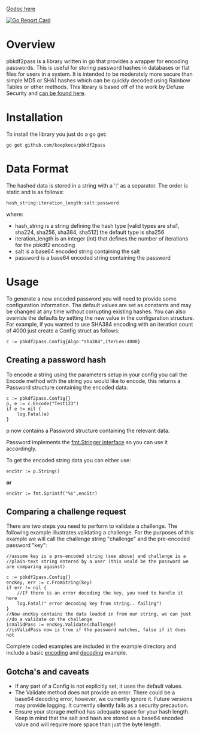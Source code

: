 [Godoc here](https://godoc.org/github.com/koepkeca/pbkdf2pass)

[![Go Report Card](https://goreportcard.com/badge/github.com/koepkeca/pbkdf2pass)](https://goreportcard.com/report/github.com/koepkeca/pbkdf2pass)

# Overview

pbkdf2pass is a library written in go that provides a wrapper for encoding passwords. This is useful for storing password hashes in databases or flat files for users in a system. It is intended to be moderately more secure than simple MD5 or SHA1 hashes which can be quickly decoded using Rainbow Tables or other methods. This library is based off of the work by Defuse Security and [can be found here](https://crackstation.net/hashing-security.htm).

# Installation

To install the library you just do a go get:

```
go get github.com/koepkeca/pbkdf2pass
```

# Data Format

The hashed data is stored in a string with a ':' as a separator. The order is static and is as follows:

```
hash_string:iteration_length:salt:password
```

where:
* hash_string is a string defining the hash type [valid types are sha1, sha224, sha256, sha384, sha512] the default type is sha256
* iteration_length is an integer (int) that defines the number of iterations for the pbkdf2 encoding
* salt is a base64 encoded string containing the salt
* password is a base64 encoded string containing the password

# Usage

To generate a new encoded password you will need to provide some configuration information. The default values are set as constants and may be changed at any time without corrupting existing hashes. You can also override the defaults by setting the new value in the configuration structure. For example, if you wanted to use SHA384 encoding with an iteration count of 4000 just create a Config struct as follows:

```
c := pbkdf2pass.Config{Algo:"sha384",IterLen:4000}
```
## Creating a password hash

To encode a string using the parameters setup in your config you call the Encode method with the string you would like to encode, this returns a Password structure containing the encoded data.

```
c := pbkdf2pass.Config{}
p, e := c.Encode("Test123")
if e != nil {
	log.Fatal(e)
}
```

p now contains a Password structure containing the relevant data.

Password implements the [fmt.Stringer interface](https://golang.org/pkg/fmt/#Stringer) so you can use it accordingly.

To get the encoded string data you can either use:

```
encStr := p.String()
```

**or**

```
encStr := fmt.Sprintf("%s",encStr)
```

## Comparing a challenge request

There are two steps you need to perform to validate a challenge. The following example illustrates validating a challenge. For the purposes of this example we will call the challenge string "challenge" and the pre-encoded password "key":

```
//assume key is a pre-encoded string (see above) and challenge is a 
//plain-text string entered by a user (this would be the password we are comparing against)

c := pbkdf2pass.Config{}
encKey, err := c.FromString(key)
if err != nil {
    //If there is an error decoding the key, you need to handle it here
    log.Fatal(" error decoding key from string.. failing")
}
//Now encKey contains the data loaded in from our string, we can just
//do a validate on the challenge
isValidPass := encKey.Validate(challenge)
//isValidPass now is true if the password matches, false if it does not
```
Complete coded examples are included in the example directory and include a basic [encoding](https://github.com/koepkeca/pbkdf2pass/blob/master/example/encode.go) and [decoding](https://github.com/koepkeca/pbkdf2pass/blob/master/example/decode.go) example.



## Gotcha's and caveats

* If any part of a Config is not explicitly set, it uses the default values.
* The Validate method does not provide an error. There could be a base64 decoding error, however, we currently ignore it. Future versions may provide logging. It currently silently fails as a security precaution.
* Ensure your storage method has adequate space for your hash length. Keep in mind that the salt and hash are stored as a base64 encoded value and will require more space than just the byte length.

